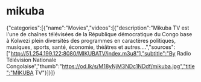 # mikuba
{"categories":[{"name":"Movies","videos":[{"description":"Mikuba TV est l'une de chaînes télévisées de la République démocratique du Congo base à Kolwezi plein diversités des programmes en caractères politiques, musiques, sports, santé, économie, théâtres et autres....","sources":["http://51.254.199.122:8080/MIKUBATV/index.m3u8"],"subtitle":"By Radio Télévision Nationale Congolaise","thumb":"https://od.lk/s/M18yNjM3NDc1NDdf/mikuba.jpg","title":"MIKUBA TV"}]}]}
